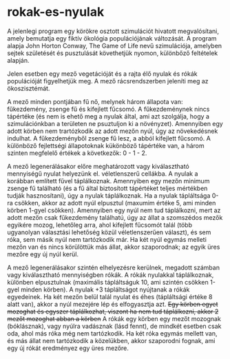 # rokak-es-nyulak

A jelenlegi program egy körökre osztott szimulációt hivatott megvalósítani, amely bemutatja egy fiktív ökológia populációjának változását. A program alapja John Horton Conway, The Game of Life nevű szimulációja, amelyben sejtek születését és pusztulását követhetjük nyomon, különbőző feltételek alapján.

Jelen esetben egy mező vegetációját és a rajta élő nyulak és rókák populációját figyelhetjük meg.
A mező rácsrendszerben jeleníti meg az ökoszisztémát. 

A mező minden pontjában fű nő, melynek három állapota van: fűkezdemény, zsenge fű és kifejlett fűcsomó. A fűkezdeménynek nincs tápértéke (és nem is ehető meg a nyulak által, ami azt szolgálja, hogy a szimulációnkban a területen ne psuztuljon ki a növényzet). Amennyiben egy adott körben nem trartózkodik az adott mezőn nyúl, úgy az növekedésnek indulhat. A fűkezdeményből zsenge fű lesz, a abból kifejlett fűcsomó. A különböző fejlettségi állapotoknak kükönböző tápértéke van, a három szinten megfelelő értékek a következők: 0 - 1 - 2.

A mező legenerálásakor előre meghatározott vagy kiválasztható mennyiségű nyulat helyezünk el. véletlenszerű cellákba. A nyulak a korábban említett fűvel táplálkoznak. Amennyiben egy mezőn minimum zsenge fű található (és a fű által biztosított tápértéket teljes mértékben tudják hasznosítani), úgy a nyulak táplálkoznak. Ha a nyulak tápláltsága 0-ra csökken, akkor az adott nyúl elpusztul (maxumim értéke 5, ami minden körben 1-gyel csökken). Amennyiben egy nyúl nem tud táplálkozni, mert az adott mezőn csak fűkezdemény találhatú, úgy az állat a szomszédos mezők egyikére mozog, lehetőleg arra, ahol kifejlett fűcsomót talál (több ugyanolyan választási lehetőség közül véletlenszerűen választ), és sem róka, sem másik nyúl nem tartózkodik már. Ha két nyúl egymás melleti mezőn van és nincs körülöttük más állat, akkor szaporodnak; az egyik üres mezőre egy új nyúl kerül.

A mező legenerálásakor szintén elhelyezésre kerülnek, megadott számban vagy kiválasztható mennyiségben rókák. A rókák nyulakkal táplálkoznak, különben elpusztulnak (maximális tápláltságuk 10, ami szintén csökken 1-gyel minden körben). A nyulak +3 tápláltságot nyújtanak a rókák egyedeinek. Ha két mezőn belül talál nyulat és éhes (tápláltsági értéke 8 alatt van), akkor a nyúl mezejére lép és elfogyasztja azt. <del>Egy körben egyet mozoghat és egyszer táplálkozhat, viszont ha nem tud táplálkozni, akkor 2 mezőt mozoghat abban a körben</del> A rókák egy körben egy mezőt mozognak (bóklásznak), vagy nyúlra vadásznak (lásd fennt), de mindkét esetben csak oda, ahol más róka még nem tartózkodik. Ha két róka egymás mellett van, és más állat nem tartózkodik a közelükben, akkor szaporodni fognak, ami egy új rókát eredményez egy üres mezőre.


